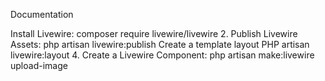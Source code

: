 Documentation

Install Livewire:
composer require livewire/livewire
2. Publish Livewire Assets:
php artisan livewire:publish
Create a template layout
PHP artisan livewire:layout
4. Create a Livewire Component:
php artisan make:livewire upload-image
